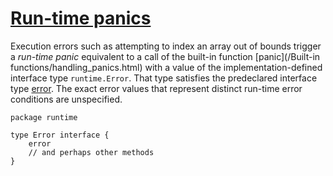 # [Run-time panics](#run-time-panics)

Execution errors such as attempting to index an array out of bounds trigger a *run-time panic* equivalent to a call of the built-in function [panic](/Built-in functions/handling_panics.html) with a value of the implementation-defined interface type `runtime.Error`. That type satisfies the predeclared interface type [error](/Errors/). The exact error values that represent distinct run-time error conditions are unspecified.

    package runtime
    
    type Error interface {
        error
        // and perhaps other methods
    }